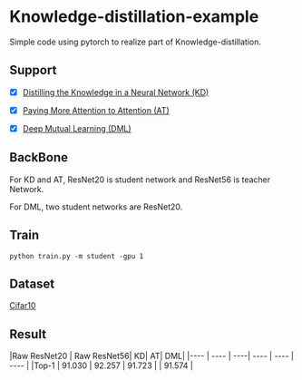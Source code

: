 # Knowledge-distillation-example
Simple code using pytorch to realize part of Knowledge-distillation.

## Support
- [x] [Distilling the Knowledge in a Neural Network (KD)](https://arxiv.org/pdf/1503.02531.pdf)

- [x] [Paying More Attention to Attention (AT)](https://arxiv.org/pdf/1612.03928.pdf)

- [x] [Deep Mutual Learning (DML)](https://arxiv.org/pdf/1706.00384.pdf)

## BackBone
For KD and AT, ResNet20 is student network and ResNet56 is teacher Network.

For DML, two student networks are ResNet20.

## Train
```Script
python train.py -m student -gpu 1
```
## Dataset

[Cifar10](http://www.cs.toronto.edu/~kriz/cifar.html)

## Result

|Raw ResNet20 | Raw ResNet56| KD| AT| DML|
|---- | ---- | ----| ---- | ---- | ---- | 
|Top-1     | 91.030    | 92.257  | 91.723    |          | 91.574    | 
